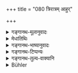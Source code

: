 +++
title = "080 त्रिरात्रम् आहुर्"

+++

<details><summary>गङ्गानथ-मूलानुवादः</summary>

On the death of the Teacher, they declare the impurity to last for three days; on the death of his son or wife, it lasts for one day and night; such is the law.—(79).
</details>

<details><summary>मेधातिथिः</summary>

**आचार्य** उपनेता । तस्मिन् **संस्थिते त्रिरात्रं** शिष्यस्य । **तस्य** आचार्यस्य **पुत्रे पत्न्यां च** संस्थितायाम् **अहोरात्रम्** ॥ ५.७९ ॥
</details>

<details><summary>गङ्गानथ-भाष्यानुवादः</summary>

‘*Teacher*’, ‘*Ācārya*’, here stands for the *Initiator*:—on his death—the impurity of the pupil lasts for three days.

On the death of the Teacher’s son or wife,—it lasts for one day and night.—(79).
</details>

<details><summary>गङ्गानथ-टिप्पन्यः</summary>

(Verse 80 of others.)

This verse is quoted in *Aparārka* (p. 187), and again on p. 912, where it is added that the rule herein laid down, is meant for the case where the pupil does *not* perform the *antyeṣṭi* for the Teacher; in a case where he does perform it, it involves an impurity extending over full ten days, as declared above, under verse 64.

It is quoted in *Mitākṣarā* (on 3.24), which also makes ṭhe same remark as *Aparārka*;—in *Nirṇayasindhu* (p. 380);—in *Madanapārijāta* (p. 431);—in *Hāralatā* (p. 76), which explains the second half as—‘on the death of the Teacher’s son, from whom one has not read anything, the impurity lasts for one day and night, and so also on the death of the Teacher’s wife, other than the one for whom Gautama has prescribed an impurity of three days’;—in *Śuddhimayūkha* (p. 37);—and in
*Kṛtyasārasamuccaya* (p. 63).
</details>

<details><summary>गङ्गानथ-तुल्य-वाक्यानि</summary>

*Gautama* (14.28).—‘If the Teacher, his son or wife, or a person for
whom one sacrifices, or a pupil (has died, or been carried), the impurity lasts three days.’

*Baudhāyana* (1.11-28).—‘For a Teacher, a Sub-teacher and their sons,
three days and nights.’

*Viṣṇu* (22.42).—‘On the death of the Teacher or the maternal
grand-father, in three days.’

*Viṣṇu* (22.44).—‘On the death of the Teacher’s wife, the Teacher’s son,
the Sub-teacher, the maternal uncle, the father-in-law, the wife’s brother, fellow-student and pupil,—purification comes after one day and night.’

*Yājñavalkya* (3.21).—‘On the death of the Teacher, the pupil, the
Exponent of Veda, the maternal uncle and the Vedic scholar, purification comes after one day.’

*Āśvalāyana Gṛhyasūtra* (4.4.19, 21).—‘Ten days after the death of a
*Guru* who is no *Sapiṇḍa* three nights after the death of the
Teachers.’

*Śāṅkhāyana Gṛhyasūtra* (4.7.9-10).—‘When the Teacher has died, for ten
days (the Veda shall not be read);—when he has heard of it, for three days.’

*Pāraskara Gṛhyasūtra* (2.11.7).—‘If his *Guru* has died, let him go
down into water and interrupt study for ten nights.’

*Gobhila* *G* *ṛhyasūtra* (3.3.26).—‘Three days, if his Teacher has
died.’

*Bṛhaspati* (Aparārka, p. 913).—‘One shall remain impure for three
nights, on the death of the maternal grand-father, the Teacher and the Vedic scholar.’

*Uśanas* (Aparārka, p. 913).—‘On the death of the maternal uncle, the
father-in-law, the friend, the *guru*, the *guru’s* wives,—the impurity lasts for one night along with the preceding and following days.’
</details>

<details><summary>Bühler</summary>

080	They declare that, when the teacher (akarya) has died, the impurity (lasts) three days; if the (teacher's) son or wife (is dead, it lasts) a day and a night; that is a settled (rule).
</details>

